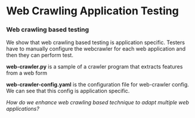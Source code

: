 # Web Crawling Application Testing

### Web crawling based testing

We show that web crawling based testing is application specific. Testers have to manually configure the webcrawler for each web application
and then they can perform test.

**web-crawler.py** is a sample of a crawler program that extracts features from a web form

**web-crawler-config.yaml** is the configuration file for web-crawler config. We can see that this config is application specific.


*How do we enhance web crawling based technique to adapt multiple web applications?*